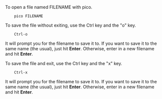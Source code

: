 To open a file named FILENAME with pico.

        pico FILENAME

To save the file without exiting, use the Ctrl key and the "o" key. 

        Ctrl-o

It will prompt you for the filename to save it to. If you want to save it to the same name (the usual),
just hit **Enter**. Otherwise, enter in a new filename and hit **Enter**.

To save the file and exit, use the Ctrl key and the "x" key. 

        Ctrl-x

It will prompt you for the filename to save it to. If you want to save it to the same name (the usual),
just hit **Enter**. Otherwise, enter in a new filename and hit **Enter**.
